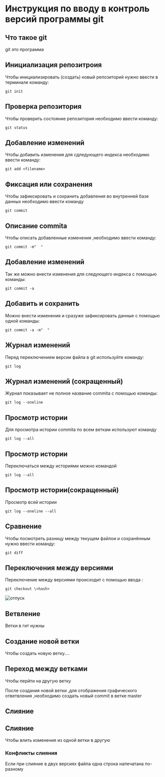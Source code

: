 # **Инструкция по вводу в контроль версий программы git**

## Что такое git

git это программа

## Инициализация репозитроия 

Чтобы инициализировать (создать) новый репозиторий нужно ввести в терминале команду: 

    git init

## Проверка репозитория

Чтобы проверить состояние репозитория необходимо ввести команду:

    git status

## Добавление изменений

Чтобы добавить изменения для сдледующего индекса необходимо ввести команду:

    git add <filename>

## Фиксация или сохранения

Чтобы зафиксировать и сохранить добавления во внутренней базе данных необходимо ввести команду

    git commit


## Описание commita

Чтобы  описать добавленные изменения ,необходимо ввести команду:

    git commit -m"  "


## Добавление изменений

Так же можно внести изменения для следующего индекса с помощью команды:

    git commit -a

 ## Добавить и сохранить

 Можно внести изменения и сразуже зафиксировать данные с помощью одной команды:

    git commit -a -m"  "


## Журнал изменений

Перед переключением версии файла в git используйте команду:

    git log

  ## Журнал изменений (сокращенный)  

  Журнал показывает не полное название commita с помощью команды:

    git log --oneline


## Просмотр истории

Для просмотра истории commita по всем веткам используют команду

    git log --all


## Просмотр истории

Переключаться между историями можно командой

    git log --all


## Просмотр истории(сокращенный)

Просмотр всей истории

    git log --oneline --all


## Сравнение 

Чтобы посмотреть разницу между текущем файлои и сохранённым нужно ввести команду:

    git diff

## Переключения между версиями

Переключение между версиями происходит с помощью ввода :

    git checkout \<hash>

    
![отпуск](sea.jpg)


## Ветвление

Ветки в гит нужны

## Создание новой ветки

Чтобы создать новую ветку....

## Переход между ветками

Чтобы перйти на другую ветку

После создания новой ветки ,для отображения графического ответвления ,необходимо создать новый commit в ветке master

## Слияние
## Слияние

Чтобы влить изменения из одной ветки в другую

### Конфликты слияния

Если при слияние в двух версиях файла одна строка напечатана по- разному
